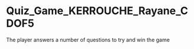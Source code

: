 # Quiz_Game_KERROUCHE_Rayane_CDOF5
The player answers a number of questions to try and win the game
